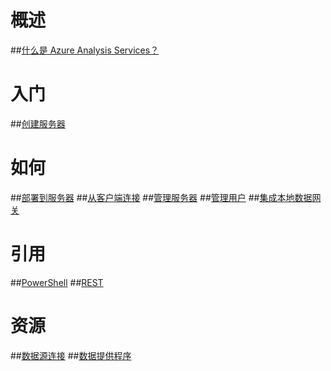 # 概述
##[什么是 Azure Analysis Services？](analysis-services-overview.md)
# 入门
##[创建服务器](analysis-services-create-server.md)

# 如何 
##[部署到服务器](analysis-services-deploy.md)
##[从客户端连接](analysis-services-connect.md)
##[管理服务器](analysis-services-manage.md)
##[管理用户](analysis-services-manage-users.md)
##[集成本地数据网关](analysis-services-gateway.md)

# 引用
##[PowerShell](analysis-services-powershell.md)
##[REST](/rest/api/analysisservices)

# 资源
##[数据源连接](analysis-services-datasource.md)
##[数据提供程序](analysis-services-data-providers.md) 


<!--HONumber=Feb17_HO3-->


